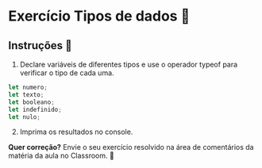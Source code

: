 # Exercício Tipos de dados 💾

## Instruções 📝
1. Declare variáveis de diferentes tipos e use o operador typeof para verificar o tipo de cada uma.
```javascript
let numero;
let texto;
let booleano;
let indefinido;
let nulo;
```

2. Imprima os resultados no console.

**Quer correção?** Envie o seu exercício resolvido na área de comentários da matéria da aula no Classroom. 🏫